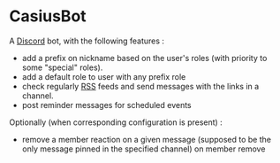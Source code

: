 # CasiusBot

A [Discord](https://discord.com/) bot, with the following features :
- add a prefix on nickname based on the user's roles (with priority to some "special" roles).
- add a default role to user with any prefix role
- check regularly [RSS](https://www.rssboard.org/rss-specification) feeds and send messages with the links in a channel.
- post reminder messages for scheduled events

Optionally (when corresponding configuration is present) :
- remove a member reaction on a given message (supposed to be the only message pinned in the specified channel) on member remove
